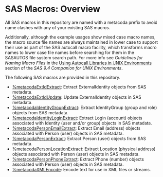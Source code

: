 # SAS Macros: Overview

All SAS macros in this repository are named with a metacoda prefix to avoid name clashes with any
of your existing SAS macros.

Additionally, although the example usages show mixed case macro names, the macro source file names
are always maintained in lower case to support their use as part of the SAS autocall macro facility,
which transforms macro names to lower case file names before searching for them in the SASAUTOS file
system search path.
For more info see *Guidelines for Naming Macro Files* in the
[Using Autocall Libraries in UNIX Environments](https://support.sas.com/documentation/cdl/en/hostunx/69602/HTML/default/viewer.htm#p08uk7awhtj5w6n1qaj3n3h0oa4s.htm)
section of the *SAS 9.4 Companion for UNIX Environments*.

The following SAS macros are provided in this repository.

* [%metacodaExtIdExtract](metacodaExtIdExtract.md): Extract ExternalIdentity objects from SAS metadata. 
* [%metacodaExtIdUpdate](metacodaExtIdUpdate.md): Update ExternalIdentity objects in SAS metadata.
* [%metacodaIdentityGroupExtract](metacodaIdentityGroupExtract.md): Extract IdentityGroup (group and role) objects from SAS metadata. 
* [%metacodaIdentityLoginExtract](metacodaIdentityLoginExtract.md): Extract Login (account) objects associated with Identity (user and/or group) objects in SAS metadata. 
* [%metacodaPersonEmailExtract](metacodaPersonEmailExtract.md): Extract Email (address) objects associated with Person (user) objects in SAS metadata. 
* [%metacodaPersonExtract](metacodaPersonExtract.md): Extract Person (user) objects from SAS metadata. 
* [%metacodaPersonLocationExtract](metacodaPersonLocationExtract.md): Extract Location (physical address) objects associated with Person (user) objects in SAS metadata. 
* [%metacodaPersonPhoneExtract](metacodaPersonPhoneExtract.md): Extract Phone (number) objects associated with Person (user) objects in SAS metadata. 
* [%metacodaXMLEncode](metacodaXMLEncode.md): Encode text for use in XML files or streams.